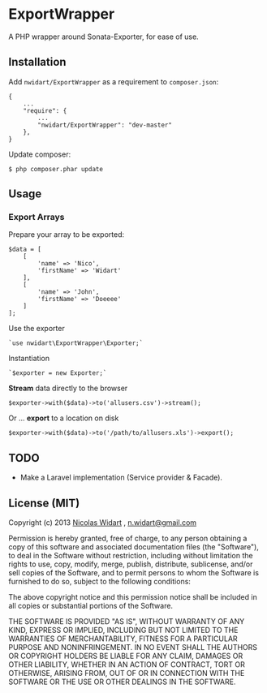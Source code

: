 # ExportWrapper

A PHP wrapper around Sonata-Exporter, for ease of use.

## Installation

Add `nwidart/ExportWrapper` as a requirement to `composer.json`:

```
{
    ...
    "require": {
        ...
        "nwidart/ExportWrapper": "dev-master"
    },
}

```

Update composer:

```
$ php composer.phar update
```



## Usage

### Export Arrays

Prepare your array to be exported:

```
$data = [
    [
        'name' => 'Nico',
        'firstName' => 'Widart'
    ],
    [
        'name' => 'John',
        'firstName' => 'Doeeee'
    ]
];
```

Use the exporter

	`use nwidart\ExportWrapper\Exporter;`
Instantiation

    `$exporter = new Exporter;`

**Stream** data directly to the browser

	$exporter->with($data)->to('allusers.csv')->stream();

Or ... **export** to a location on disk

	$exporter->with($data)->to('/path/to/allusers.xls')->export();
	

## TODO 
* Make a Laravel implementation (Service provider & Facade).



## License (MIT)

Copyright (c) 2013 [Nicolas Widart](www.nicolaswidart.com) , n.widart@gmail.com

Permission is hereby granted, free of charge, to any person obtaining a copy of this software and associated documentation files (the "Software"), to deal in the Software without restriction, including without limitation the rights to use, copy, modify, merge, publish, distribute, sublicense, and/or sell copies of the Software, and to permit persons to whom the Software is furnished to do so, subject to the following conditions:

The above copyright notice and this permission notice shall be included in all copies or substantial portions of the Software.

THE SOFTWARE IS PROVIDED "AS IS", WITHOUT WARRANTY OF ANY KIND, EXPRESS OR IMPLIED, INCLUDING BUT NOT LIMITED TO THE WARRANTIES OF MERCHANTABILITY, FITNESS FOR A PARTICULAR PURPOSE AND NONINFRINGEMENT. IN NO EVENT SHALL THE AUTHORS OR COPYRIGHT HOLDERS BE LIABLE FOR ANY CLAIM, DAMAGES OR OTHER LIABILITY, WHETHER IN AN ACTION OF CONTRACT, TORT OR OTHERWISE, ARISING FROM, OUT OF OR IN CONNECTION WITH THE SOFTWARE OR THE USE OR OTHER DEALINGS IN THE SOFTWARE.
